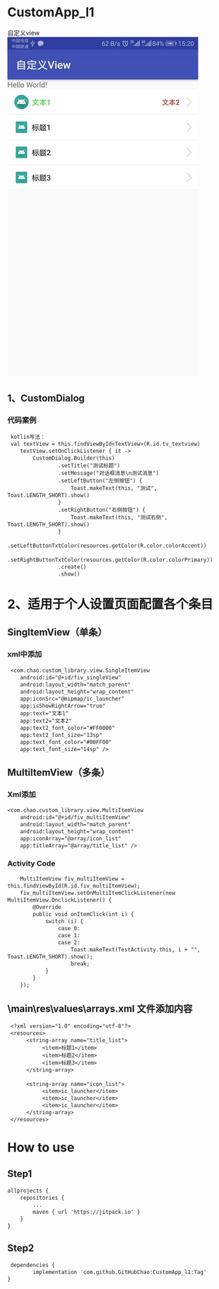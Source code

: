 # CustomApp_l1
自定义view
![Image text](https://github.com/GitHubChao/CustomApp_l1/blob/master/imgs/%E7%A4%BA%E4%BE%8B%E5%9B%BE.jpg)
## 1、CustomDialog

### 代码案例
     kotlin写法：
     val textView = this.findViewById<TextView>(R.id.tv_textview)
        textView.setOnClickListener { it ->
            CustomDialog.Builder(this)
                    .setTitle("测试标题")
                    .setMessage("对话框消息\n测试消息")
                    .setLeftButton("左侧按钮") {
                        Toast.makeText(this, "测试", Toast.LENGTH_SHORT).show()
                    }
                    .setRightButton("右侧按钮") {
                        Toast.makeText(this, "测试右侧", Toast.LENGTH_SHORT).show()
                    }
                    .setLeftButtonTxtColor(resources.getColor(R.color.colorAccent))
                    .setRightButtonTxtColor(resources.getColor(R.color.colorPrimary))
                    .create()
                    .show()
              
 # 2、适用于个人设置页面配置各个条目   
 
 ## SingItemView（单条）
 ### xml中添加
 
     <com.chao.custom_library.view.SingleItemView
        android:id="@+id/fiv_singleView"
        android:layout_width="match_parent"
        android:layout_height="wrap_content"
        app:iconSrc="@mipmap/ic_launcher"
        app:isShowRightArrow="true"
        app:text="文本1"
        app:text2="文本2"
        app:text2_font_color="#FF0000"
        app:text2_font_size="13sp"
        app:text_font_color="#00FF00"
        app:text_font_size="14sp" />
        
 ## MultiItemView（多条）
 ### Xml添加
 
    <com.chao.custom_library.view.MultiItemView
        android:id="@+id/fiv_multiItemView"
        android:layout_width="match_parent"
        android:layout_height="wrap_content"
        app:iconArray="@array/icon_list"
        app:titleArray="@array/title_list" />
        
### Activity Code
        MultiItemView fiv_multiItemView = this.findViewById(R.id.fiv_multiItemView);
        fiv_multiItemView.setOnMultiItemClickListener(new MultiItemView.OnclickListener() {
            @Override
            public void onItemClick(int i) {
                switch (i) {
                    case 0:
                    case 1:
                    case 2:
                        Toast.makeText(TestActivity.this, i + "", Toast.LENGTH_SHORT).show();
                        break;
                }
            }
        });
     
## \main\res\values\arrays.xml 文件添加内容

     <?xml version="1.0" encoding="utf-8"?>
     <resources>
          <string-array name="title_list">
               <item>标题1</item>
               <item>标题2</item>
               <item>标题3</item>
          </string-array>

          <string-array name="icon_list">
               <item>ic_launcher</item>
               <item>ic_launcher</item>
               <item>ic_launcher</item>
          </string-array>
     </resources>
 
 # How to use
 ## Step1
 	allprojects {
		repositories {
			...
			maven { url 'https://jitpack.io' }
		}
	}
## Step2
     dependencies {
	        implementation 'com.github.GitHubChao:CustomApp_l1:Tag'
	}
     
 
 
 
 
 
 
 
 
